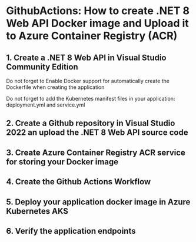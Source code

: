 # GithubActions: How to create .NET 8 Web API Docker image and Upload it to Azure Container Registry (ACR)

## 1. Create a .NET 8 Web API in Visual Studio Community Edition

Do not forget to Enable Docker support for automatically create the Dockerfile when creating the application

Do not forget to add the Kubernetes manifest files in your application: deployment.yml and service.yml 

## 2. Create a Github repository in Visual Studio 2022 an upload the .NET 8 Web API source code


## 3. Create Azure Container Registry ACR service for storing your Docker image



## 4. Create the Github Actions Workflow


## 5. Deploy your application docker image in Azure Kubernetes AKS


## 6. Verify the application endpoints






















